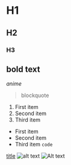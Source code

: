 # H1
## H2
### H3
**bold text**
---
*anime*
> blockquote
1. First item
2. Second item
3. Third item
- First item
- Second item
- Third item
`code`

[title](https://www.example.com)
![alt text](image.jpg)
![Alt text](broccoli-florets.webp)
